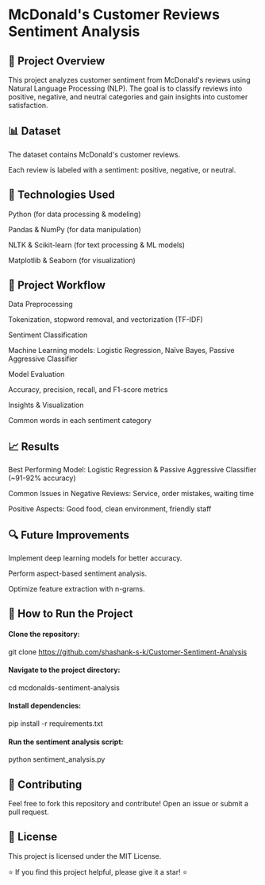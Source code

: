# McDonald's Customer Reviews Sentiment Analysis

## 📌 Project Overview

This project analyzes customer sentiment from McDonald's reviews using Natural Language Processing (NLP). The goal is to classify reviews into positive, negative, and neutral categories and gain insights into customer satisfaction.

## 📊 Dataset

The dataset contains McDonald's customer reviews.

Each review is labeled with a sentiment: positive, negative, or neutral.

## 🔧 Technologies Used

Python (for data processing & modeling)

Pandas & NumPy (for data manipulation)

NLTK & Scikit-learn (for text processing & ML models)

Matplotlib & Seaborn (for visualization)

## 🚀 Project Workflow

Data Preprocessing

Tokenization, stopword removal, and vectorization (TF-IDF)

Sentiment Classification

Machine Learning models: Logistic Regression, Naïve Bayes, Passive Aggressive Classifier

Model Evaluation

Accuracy, precision, recall, and F1-score metrics

Insights & Visualization

Common words in each sentiment category

## 📈 Results

Best Performing Model: Logistic Regression & Passive Aggressive Classifier (~91-92% accuracy)

Common Issues in Negative Reviews: Service, order mistakes, waiting time

Positive Aspects: Good food, clean environment, friendly staff

## 🔍 Future Improvements

Implement deep learning models for better accuracy.

Perform aspect-based sentiment analysis.

Optimize feature extraction with n-grams.

## 📂 How to Run the Project

#### Clone the repository:<br>

git clone https://github.com/shashank-s-k/Customer-Sentiment-Analysis

#### Navigate to the project directory:<br>

cd mcdonalds-sentiment-analysis

#### Install dependencies:<br>

pip install -r requirements.txt

#### Run the sentiment analysis script:<br>

python sentiment_analysis.py

## 🤝 Contributing

Feel free to fork this repository and contribute! Open an issue or submit a pull request.

## 📜 License

This project is licensed under the MIT License.

⭐ If you find this project helpful, please give it a star! ⭐

